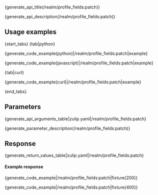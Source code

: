 {generate_api_title(/realm/profile_fields:patch)}

{generate_api_description(/realm/profile_fields:patch)}

## Usage examples

{start_tabs}
{tab|python}

{generate_code_example(python)|/realm/profile_fields:patch|example}

{generate_code_example(javascript)|/realm/profile_fields:patch|example}

{tab|curl}

{generate_code_example(curl)|/realm/profile_fields:patch|example}

{end_tabs}

## Parameters

{generate_api_arguments_table|zulip.yaml|/realm/profile_fields:patch}

{generate_parameter_description(/realm/profile_fields:patch)}

## Response

{generate_return_values_table|zulip.yaml|/realm/profile_fields:patch}


#### Example response

{generate_code_example|/realm/profile_fields:patch|fixture(200)}

{generate_code_example|/realm/profile_fields:patch|fixture(400)}
